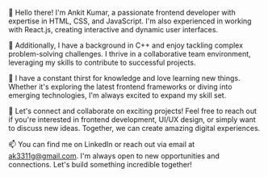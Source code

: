 👋 Hello there! I'm Ankit Kumar, a passionate frontend developer with expertise in HTML, CSS, and JavaScript. I'm also experienced in working with React.js, creating interactive and dynamic user interfaces.

🚀 Additionally, I have a background in C++ and enjoy tackling complex problem-solving challenges. I thrive in a collaborative team environment, leveraging my skills to contribute to successful projects.

🌱 I have a constant thirst for knowledge and love learning new things. Whether it's exploring the latest frontend frameworks or diving into emerging technologies, I'm always excited to expand my skill set.

🌟 Let's connect and collaborate on exciting projects! Feel free to reach out if you're interested in frontend development, UI/UX design, or simply want to discuss new ideas. Together, we can create amazing digital experiences.

📫 You can find me on LinkedIn or reach out via email at ak3311g@gmail.com. I'm always open to new opportunities and connections. Let's build something incredible together!
